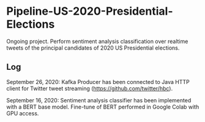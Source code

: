 # Pipeline-US-2020-Presidential-Elections

Ongoing project. 
Perform sentiment analysis classification over realtime tweets of the principal candidates of 2020 US Presidential elections.

## Log

September 26, 2020: Kafka Producer has been connected to Java HTTP client for Twitter tweet streaming (https://github.com/twitter/hbc). 

September 16, 2020: Sentiment analysis classifier has been implemented with a BERT base model. Fine-tune of BERT performed in Google Colab with GPU access.
